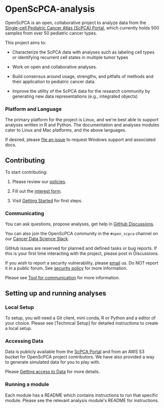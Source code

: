 # OpenScPCA-analysis

OpenScPCA is an open, collaborative project to analyze data from the [Single-cell Pediatric Cancer Atlas (ScPCA) Portal](https://scpca.alexslemonade.org/), which currently holds 500 samples from over 50 pediatric cancer types. 

This project aims to: 

- Characterize the ScPCA data with analyses such as labeling cell types or identifying recurrent cell states in multiple tumor types

- Work on open and collaborative analyses.

- Build consensus around usage, strengths, and pitfalls of methods and their application to pediatric cancer data.

- Improve the utility of the ScPCA data for the research community by generating new data representations (e.g., integrated objects)

### Platform and Language
The primary platform for the project is Linux, and we're best able to support analyses written in R and Python.
The documentation and analyses modules cater to Linux and Mac platforms, and the above languages.

If desired, please [file an issue](https://github.com/AlexsLemonade/OpenScPCA-analysis/issues/new?assignees=&labels=docs-request&projects=&template=04-docs-request.yml&title=Docs+request%3A) to request Windows support and associated docs.

## Contributing

To start contributing:

1. Please review our [policies](#STUB_LINK).

2. Fill out the [interest form](https://share.hsforms.com/1MlLtkGYSQa6j23HY_0fKaw336z0).

3. Visit [Getting Started](#STUB_LINK) for first steps. 

### Communicating

You can ask questions, propose analyses, get help in [GitHub Discussions](https://github.com/AlexsLemonade/OpenScPCA-analysis/discussions).

You can also join the OpenScPCA community in the `#open_scpca` channel on our [Cancer Data Science Slack](https://cancer-data-science.slack.com/).

GitHub issues are reserved for planned and defined tasks or bug reports.
If this is your first time interacting with the project, please post in Discussions.

If you wish to report a security vulnerability, please [email](mailto:report@ccdatalab.org) us.
Do NOT report it in a public forum.
See [security policy](./SECURITY.md) for more information.

Please see [Tool for communication](#STUB_LINK) for more information.

## Setting up and running analyses

### Local Setup

To setup, you will need a Git client, mini conda, R or Python and a editor of your choice. Please see [Technical Setup] for detailed instructions to create a local setup.

### Accessing Data

Data is publicly available from the [ScPCA Portal](https://scpca.alexslemonade.org/) and from an AWS S3 bucket for OpenScPCA project contributors.
We have also provided a way to generate simulated data for you to play with. 

Please [Getting access to Data](#STUB_LINK) for more details.

### Running a module

Each module has a README which contains instructions to run that specific module. Please see the relevant analysis module's README for instructions.